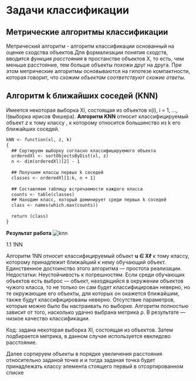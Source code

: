 
Задачи классификации
=====================
Метрические алгоритмы классификации
-----------------------------------
Метрический алгоритм - алгоритм классификации основанный на оценке сходства объектов.Для формализации понятия сходств, вводится *функция расстояния* в простанстве объектов X, то есть, чем меньше расстояние, тем больше объекты похожи друг на друга. При этом метрические алгоритмы основываются на гипотезе компактности, которая говорит, что *схожим объектам соответствуют схожие ответы*.

Алгоритм k ближайших соседей (KNN)
----------------------------------
Имеется некоторая выборка Xl, состоящая из объектов x(i), i = 1, ..., l(выборка ирисов Фишера). **Алгоритм KNN** относит классифицируемый объект *z* к тому классу , к которому относится большинство из k его ближайших соседей.
```diff
kNN <- function(xl, z, k)
{
  ## Сортируем выборку согласно классифицируемого объекта
  orderedXl <- sortObjectsByDist(xl, z)
  n <- dim(orderedXl)[2] - 1
  
  ## Получаем классы первых k соседей
  classes <- orderedXl[1:k, n + 1]
  
  ## Составляем таблицу встречаемости каждого класса
  counts <- table(classes)
  ## Находим класс, который доминирует среди первых k соседей
  class <- names(which.max(counts))
  
  return (class)
}
```

**Результат работа**
![knn](https://user-images.githubusercontent.com/43620917/47822651-e94f4a80-dd75-11e8-879f-0825d5ff65d8.png)




 
  
 
  
  
  1.1 1NN 
  
Алгоритм 1NN относит классифицируемый объект <b>u ∈ Xℓ</b> к тому классу, которому принадлежит ближайший к нему обучающий объект.
 Единственное достоинство этого алгоритма — простота реализации.
Недостатки:
  Неустойчивость к погрешностям. Если среди обучающих объектов есть выброс — объект, находящийся в окружении объектов чужого класса, то не только он сам будет классифицирован неверно, но те окружающие его объекты, для которых он окажется ближайшим, также будут классифицированы неверно.
 Отсутствие параметров, которые можно было бы настраивать по выборке. Алгоритм полностью зависит от того, насколько удачно выбрана метрика ρ.
 В результате — низкое качество классификации.

 
 Код: задана некоторая выборка Xl, состоящая из объектов. Затем подбирается метрика, в данном случае используется евклидово расстояние.
  
  
 Далее сортируем объекты в порядке увеличения расстояния  относительно заданой точке и и тогда заданая точка будет принадлежать классу элемента стоящего первый в отсортированном списке
  
   
 



